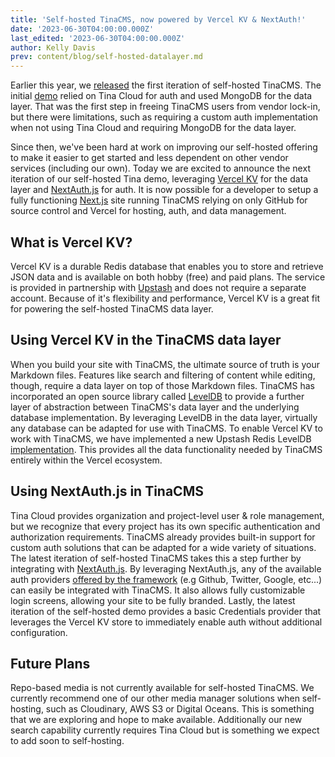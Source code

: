 ```yaml
---
title: 'Self-hosted TinaCMS, now powered by Vercel KV & NextAuth!'
date: '2023-06-30T04:00:00.000Z'
last_edited: '2023-06-30T04:00:00.000Z'
author: Kelly Davis
prev: content/blog/self-hosted-datalayer.md
---
```


Earlier this year, we [released](/blog/self-hosted-datalayer/ "released") the first iteration of self-hosted TinaCMS. The initial [demo](https://github.com/tinacms/tina-self-hosted-demo/tree/274c0d9ee004629ff0cef2539b56c88324abd8f8) relied on Tina Cloud for auth and used MongoDB for the data layer. That was the first step in freeing TinaCMS users from vendor lock-in, but there were limitations, such as requiring a custom auth implementation when not using Tina Cloud and requiring MongoDB for the data layer.

Since then, we've been hard at work on improving our self-hosted offering to make it easier to get started and less dependent on other vendor services (including our own). Today we are excited to announce the next iteration of our self-hosted Tina demo, leveraging [Vercel KV](https://vercel.com/docs/storage/vercel-kv) for the data layer and [NextAuth.js](NextAuth.js) for auth. It is now possible for a developer to setup a fully functioning [Next.js](https://nextjs.org/) site running TinaCMS relying on only GitHub for source control and Vercel for hosting, auth, and data management.

## What is Vercel KV?

Vercel KV is a durable Redis database that enables you to store and retrieve JSON data and is available on both hobby (free) and paid plans. The service is provided in partnership with [Upstash](https://upstash.com/about) and does not require a separate account. Because of it's flexibility and performance, Vercel KV is a great fit for powering the self-hosted TinaCMS data layer.

## Using Vercel KV in the TinaCMS data layer

When you build your site with TinaCMS, the ultimate source of truth is your Markdown files. Features like search and filtering of content while editing, though, require a data layer on top of those Markdown files. TinaCMS has incorporated an open source library called [LevelDB](https://github.com/Level/abstract-level) to provide a further layer of abstraction between TinaCMS's data layer and the underlying database implementation. By leveraging LevelDB in the data layer, virtually any database can be adapted for use with TinaCMS. To enable Vercel KV to work with TinaCMS, we have implemented a new Upstash Redis LevelDB [implementation](https://www.npmjs.com/package/upstash-redis-level). This provides all the data functionality needed by TinaCMS entirely within the Vercel ecosystem.

## Using NextAuth.js in TinaCMS

Tina Cloud provides organization and project-level user & role management, but we recognize that every project has its own specific authentication and authorization requirements. TinaCMS already provides built-in support for custom auth solutions that can be adapted for a wide variety of situations. The latest iteration of self-hosted TinaCMS takes this a step further by integrating with [NextAuth.js](https://next-auth.js.org/). By leveraging NextAuth.js, any of the available auth providers [offered by the framework](https://next-auth.js.org/providers/) (e.g Github, Twitter, Google, etc...) can easily be integrated with TinaCMS. It also allows fully customizable login screens, allowing your site to be fully branded. Lastly, the latest iteration of the self-hosted demo provides a basic Credentials provider that leverages the Vercel KV store to immediately enable auth without additional configuration.

## Future Plans

Repo-based media is not currently available for self-hosted TinaCMS. We currently recommend one of our other media manager solutions when self-hosting, such as Cloudinary, AWS S3 or Digital Oceans. This is something that we are exploring and hope to make available. Additionally our new search capability currently requires Tina Cloud but is something we expect to add soon to self-hosting.
